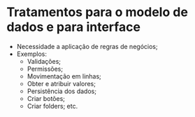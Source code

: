 # Tratamentos para o modelo de dados e para interface
- Necessidade a aplicação de regras de negócios;
- Exemplos:
  -  Validações;
  -  Permissões; 
  -  Movimentação em linhas;
  -  Obter e atribuir valores;
  -  Persistência dos dados;
  -  Criar botões;
  -  Criar folders; etc.